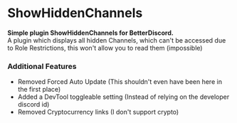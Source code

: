 # ShowHiddenChannels
<p align="left">
    <b>Simple plugin ShowHiddenChannels for BetterDiscord.</b><br>
    A plugin which displays all hidden Channels, which can't be accessed due to Role Restrictions, this won't allow you to read them (impossible)
</p>

### Additional Features

- Removed Forced Auto Update (This shouldn't even have been here in the first place)
- Added a DevTool toggleable setting (Instead of relying on the developer discord id)
- Removed Cryptocurrency links (I don't support crypto)


